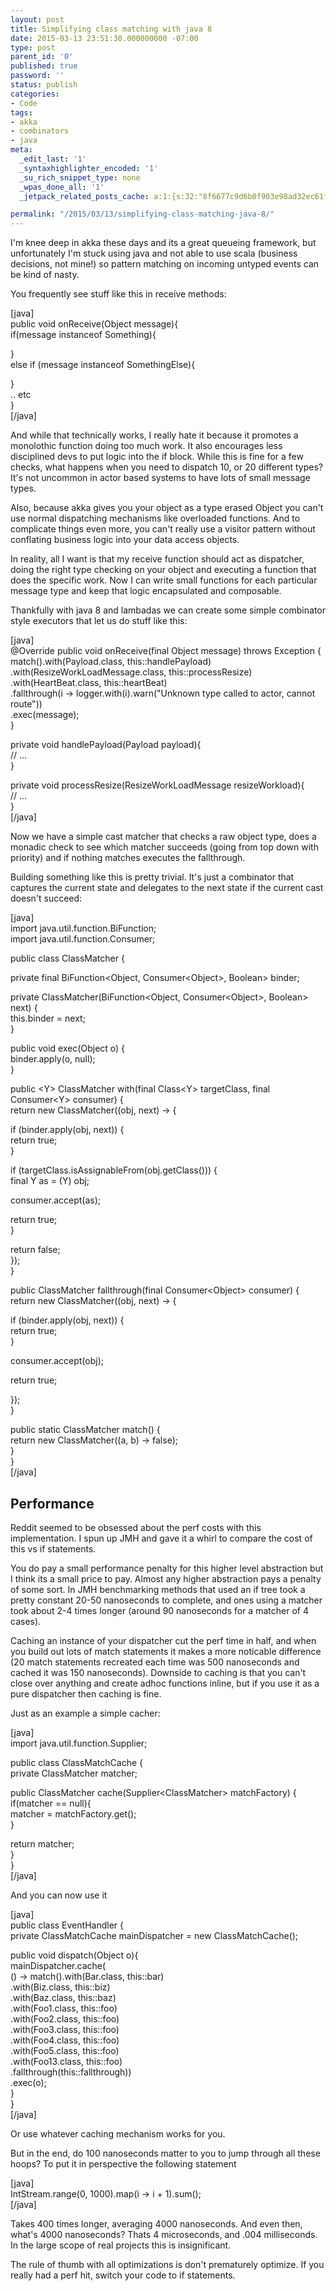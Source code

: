 ```yaml
---
layout: post
title: Simplifying class matching with java 8
date: 2015-03-13 23:51:30.000000000 -07:00
type: post
parent_id: '0'
published: true
password: ''
status: publish
categories:
- Code
tags:
- akka
- combinators
- java
meta:
  _edit_last: '1'
  _syntaxhighlighter_encoded: '1'
  _su_rich_snippet_type: none
  _wpas_done_all: '1'
  _jetpack_related_posts_cache: a:1:{s:32:"8f6677c9d6b0f903e98ad32ec61f8deb";a:2:{s:7:"expires";i:1560443277;s:7:"payload";a:3:{i:0;a:1:{s:2:"id";i:4627;}i:1;a:1:{s:2:"id";i:4456;}i:2;a:1:{s:2:"id";i:4629;}}}}

permalink: "/2015/03/13/simplifying-class-matching-java-8/"
---
```

I'm knee deep in akka these days and its a great queueing framework, but unfortunately I'm stuck using java and not able to use scala (business decisions, not mine!) so pattern matching on incoming untyped events can be kind of nasty.

You frequently see stuff like this in receive methods:

[java]  
public void onReceive(Object message){  
 if(message instanceof Something){

}  
 else if (message instanceof SomethingElse){

}  
 .. etc  
}  
[/java]

And while that technically works, I really hate it because it promotes a monolothic function doing too much work. It also encourages less disciplined devs to put logic into the if block. While this is fine for a few checks, what happens when you need to dispatch 10, or 20 different types? It's not uncommon in actor based systems to have lots of small message types.

Also, because akka gives you your object as a type erased Object you can't use normal dispatching mechanisms like overloaded functions. And to complicate things even more, you can't really use a visitor pattern without conflating business logic into your data access objects.

In reality, all I want is that my receive function should act as dispatcher, doing the right type checking on your object and executing a function that does the specific work. Now I can write small functions for each particular message type and keep that logic encapsulated and composable.

Thankfully with java 8 and lambadas we can create some simple combinator style executors that let us do stuff like this:

[java]  
@Override public void onReceive(final Object message) throws Exception {  
 match().with(Payload.class, this::handlePayload)  
 .with(ResizeWorkLoadMessage.class, this::processResize)  
 .with(HeartBeat.class, this::heartBeat)  
 .fallthrough(i -\> logger.with(i).warn("Unknown type called to actor, cannot route"))  
 .exec(message);  
}

private void handlePayload(Payload payload){  
 // ...  
}

private void processResize(ResizeWorkLoadMessage resizeWorkload){  
 // ...  
}  
[/java]

Now we have a simple cast matcher that checks a raw object type, does a monadic check to see which matcher succeeds (going from top down with priority) and if nothing matches executes the fallthrough.

Building something like this is pretty trivial. It's just a combinator that captures the current state and delegates to the next state if the current cast doesn't succeed:

[java]  
import java.util.function.BiFunction;  
import java.util.function.Consumer;

public class ClassMatcher {

private final BiFunction\<Object, Consumer\<Object\>, Boolean\> binder;

private ClassMatcher(BiFunction\<Object, Consumer\<Object\>, Boolean\> next) {  
 this.binder = next;  
 }

public void exec(Object o) {  
 binder.apply(o, null);  
 }

public \<Y\> ClassMatcher with(final Class\<Y\> targetClass, final Consumer\<Y\> consumer) {  
 return new ClassMatcher((obj, next) -\> {

if (binder.apply(obj, next)) {  
 return true;  
 }

if (targetClass.isAssignableFrom(obj.getClass())) {  
 final Y as = (Y) obj;

consumer.accept(as);

return true;  
 }

return false;  
 });  
 }

public ClassMatcher fallthrough(final Consumer\<Object\> consumer) {  
 return new ClassMatcher((obj, next) -\> {

if (binder.apply(obj, next)) {  
 return true;  
 }

consumer.accept(obj);

return true;

});  
 }

public static ClassMatcher match() {  
 return new ClassMatcher((a, b) -\> false);  
 }  
}  
[/java]

## Performance

Reddit seemed to be obsessed about the perf costs with this implementation. I spun up JMH and gave it a whirl to compare the cost of this vs if statements.

You do pay a small performance penalty for this higher level abstraction but I think its a small price to pay. Almost any higher abstraction pays a penalty of some sort. In JMH benchmarking methods that used an if tree took a pretty constant 20-50 nanoseconds to complete, and ones using a matcher took about 2-4 times longer (around 90 nanoseconds for a matcher of 4 cases).

Caching an instance of your dispatcher cut the perf time in half, and when you build out lots of match statements it makes a more noticable difference (20 match statements recreated each time was 500 nanoseconds and cached it was 150 nanoseconds). Downside to caching is that you can't close over anything and create adhoc functions inline, but if you use it as a pure dispatcher then caching is fine.

Just as an example a simple cacher:

[java]  
import java.util.function.Supplier;

public class ClassMatchCache {  
 private ClassMatcher matcher;

public ClassMatcher cache(Supplier\<ClassMatcher\> matchFactory) {  
 if(matcher == null){  
 matcher = matchFactory.get();  
 }

return matcher;  
 }  
}  
[/java]

And you can now use it

[java]  
public class EventHandler {  
 private ClassMatchCache mainDispatcher = new ClassMatchCache();

public void dispatch(Object o){  
 mainDispatcher.cache(  
 () -\> match().with(Bar.class, this::bar)  
 .with(Biz.class, this::biz)  
 .with(Baz.class, this::baz)  
 .with(Foo1.class, this::foo)  
 .with(Foo2.class, this::foo)  
 .with(Foo3.class, this::foo)  
 .with(Foo4.class, this::foo)  
 .with(Foo5.class, this::foo)  
 .with(Foo13.class, this::foo)  
 .fallthrough(this::fallthrough))  
 .exec(o);  
 }  
}  
[/java]

Or use whatever caching mechanism works for you.

But in the end, do 100 nanoseconds matter to you to jump through all these hoops? To put it in perspective the following statement

[java]  
IntStream.range(0, 1000).map(i -\> i + 1).sum();  
[/java]

Takes 400 times longer, averaging 4000 nanoseconds. And even then, what's 4000 nanoseconds? Thats 4 microseconds, and .004 milliseconds. In the large scope of real projects this is insignificant.

The rule of thumb with all optimizations is don't prematurely optimize. If you really had a perf hit, switch your code to if statements.

